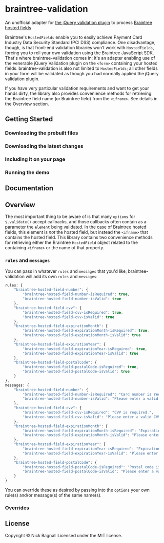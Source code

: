 # braintree-validation
An unofficial adapter for [the jQuery validation plugin](https://github.com/jquery-validation/jquery-validation) to process [Braintree hosted fields](https://developers.braintreepayments.com/guides/hosted-fields/overview/javascript/v3)

Braintree's `HostedFields` enable you to easily achieve Payment Card Industry Data Security Standard (PCI DSS) compliance. One disadvantage, though, is that front-end validation libraries won't work with `HostedFields`, forcing you to roll your own validation using the Braintree JavaScript SDK. That's where braintree-validation comes in: it's an adapter enabling use of the venerable jQuery Validation plugin on the `<form>` containing your hosted fields. braintree-validation is also not limited to `HostedFields`; all other fields in your form will be validated as though you had normally applied the jQuery validation plugin.

If you have very particular validation requirements and want to get your hands dirty, the library also provides convenience methods for retrieving the Braintree field name (or Braintree field) from the `<iframe>`. See details in the Overview section.

## Getting Started

### Downloading the prebuilt files

### Downloading the latest changes

### Including it on your page

### Running the demo 

## Documentation 

## Overview 

The most important thing to be aware of is that many `options` for `$.validate()` accept callbacks, and those callbacks often contain as a parameter the `element` being validated. In the case of Braintree hosted fields, this element is _not_ the hosted field, but instead the `<iframe>` that contains the hosted field. This library contains two convenience methods for retrieving either the Braintree `HostedField` object related to the containing `<iframe>` or the name of that property.

### `rules` and `messages` 

You can pass in whatever `rules` and `messages` that you'd like; braintree-validation will add its own `rules` and `messages`:

```javascript
rules: {
	"braintree-hosted-field-number": {
		"braintree-hosted-field-number-isRequired": true,
		"braintree-hosted-field-number-isValid": true
	},
	"braintree-hosted-field-cvv": {
		"braintree-hosted-field-cvv-isRequired": true,
		"braintree-hosted-field-cvv-isValid": true
	},
	"braintree-hosted-field-expirationMonth": {
		"braintree-hosted-field-expirationMonth-isRequired": true,
		"braintree-hosted-field-expirationMonth-isValid": true
	},
	"braintree-hosted-field-expirationYear": {
		"braintree-hosted-field-expirationYear-isRequired": true,
		"braintree-hosted-field-expirationYear-isValid": true
	},
	"braintree-hosted-field-postalCode": {
		"braintree-hosted-field-postalCode-isRequired": true,
		"braintree-hosted-field-postalCode-isValid": true
	}
},
messages: {
	"braintree-hosted-field-number": {
		"braintree-hosted-field-number-isRequired": "Card number is required.",
		"braintree-hosted-field-number-isValid": "Please enter a valid card number."
	},
	"braintree-hosted-field-cvv": {
		"braintree-hosted-field-cvv-isRequired": "CVV is required.",
		"braintree-hosted-field-cvv-isValid": "Please enter a valid CVV."
	},
	"braintree-hosted-field-expirationMonth": {
		"braintree-hosted-field-expirationMonth-isRequired": "Expiration month is required.",
		"braintree-hosted-field-expirationMonth-isValid": "Please enter a valid expiration month."
	},
	"braintree-hosted-field-expirationYear": {
		"braintree-hosted-field-expirationYear-isRequired": "Expiration year is required.",
		"braintree-hosted-field-expirationYear-isValid": "Please enter a valid expiration year."
	},
	"braintree-hosted-field-postalCode": {
		"braintree-hosted-field-postalCode-isRequired": "Postal code is required.",
		"braintree-hosted-field-postalCode-isValid": "Please enter a valid postal code."
	}
}
```

You can override these as desired by passing into the `options` your own rule(s) and/or message(s) of the same name(s).

### Overrides 


## License
Copyright © Nick Bagnall
Licensed under the MIT license.